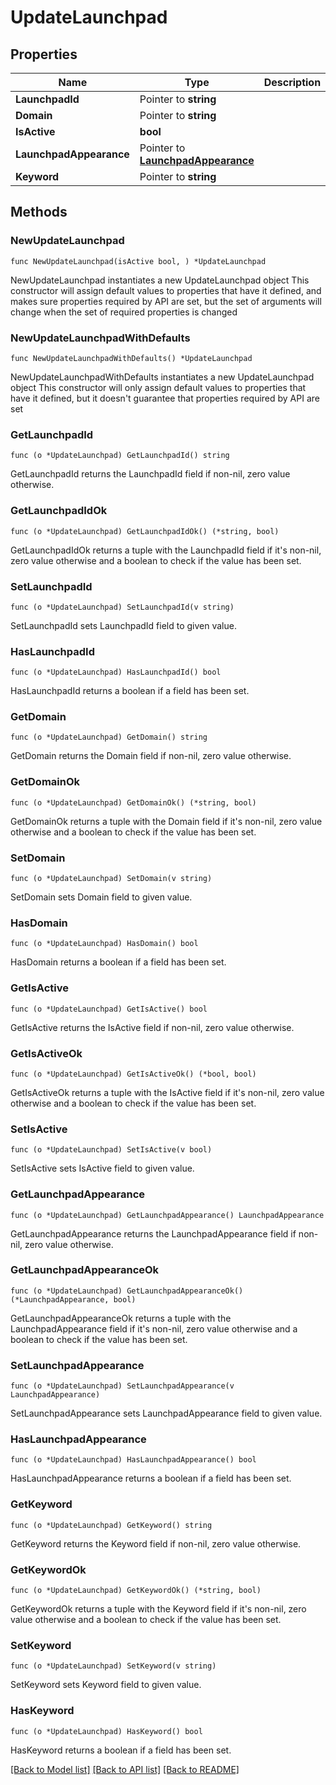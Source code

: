 # UpdateLaunchpad

## Properties

Name | Type | Description | Notes
------------ | ------------- | ------------- | -------------
**LaunchpadId** | Pointer to **string** |  | [optional] 
**Domain** | Pointer to **string** |  | [optional] 
**IsActive** | **bool** |  | 
**LaunchpadAppearance** | Pointer to [**LaunchpadAppearance**](LaunchpadAppearance.md) |  | [optional] 
**Keyword** | Pointer to **string** |  | [optional] 

## Methods

### NewUpdateLaunchpad

`func NewUpdateLaunchpad(isActive bool, ) *UpdateLaunchpad`

NewUpdateLaunchpad instantiates a new UpdateLaunchpad object
This constructor will assign default values to properties that have it defined,
and makes sure properties required by API are set, but the set of arguments
will change when the set of required properties is changed

### NewUpdateLaunchpadWithDefaults

`func NewUpdateLaunchpadWithDefaults() *UpdateLaunchpad`

NewUpdateLaunchpadWithDefaults instantiates a new UpdateLaunchpad object
This constructor will only assign default values to properties that have it defined,
but it doesn't guarantee that properties required by API are set

### GetLaunchpadId

`func (o *UpdateLaunchpad) GetLaunchpadId() string`

GetLaunchpadId returns the LaunchpadId field if non-nil, zero value otherwise.

### GetLaunchpadIdOk

`func (o *UpdateLaunchpad) GetLaunchpadIdOk() (*string, bool)`

GetLaunchpadIdOk returns a tuple with the LaunchpadId field if it's non-nil, zero value otherwise
and a boolean to check if the value has been set.

### SetLaunchpadId

`func (o *UpdateLaunchpad) SetLaunchpadId(v string)`

SetLaunchpadId sets LaunchpadId field to given value.

### HasLaunchpadId

`func (o *UpdateLaunchpad) HasLaunchpadId() bool`

HasLaunchpadId returns a boolean if a field has been set.

### GetDomain

`func (o *UpdateLaunchpad) GetDomain() string`

GetDomain returns the Domain field if non-nil, zero value otherwise.

### GetDomainOk

`func (o *UpdateLaunchpad) GetDomainOk() (*string, bool)`

GetDomainOk returns a tuple with the Domain field if it's non-nil, zero value otherwise
and a boolean to check if the value has been set.

### SetDomain

`func (o *UpdateLaunchpad) SetDomain(v string)`

SetDomain sets Domain field to given value.

### HasDomain

`func (o *UpdateLaunchpad) HasDomain() bool`

HasDomain returns a boolean if a field has been set.

### GetIsActive

`func (o *UpdateLaunchpad) GetIsActive() bool`

GetIsActive returns the IsActive field if non-nil, zero value otherwise.

### GetIsActiveOk

`func (o *UpdateLaunchpad) GetIsActiveOk() (*bool, bool)`

GetIsActiveOk returns a tuple with the IsActive field if it's non-nil, zero value otherwise
and a boolean to check if the value has been set.

### SetIsActive

`func (o *UpdateLaunchpad) SetIsActive(v bool)`

SetIsActive sets IsActive field to given value.


### GetLaunchpadAppearance

`func (o *UpdateLaunchpad) GetLaunchpadAppearance() LaunchpadAppearance`

GetLaunchpadAppearance returns the LaunchpadAppearance field if non-nil, zero value otherwise.

### GetLaunchpadAppearanceOk

`func (o *UpdateLaunchpad) GetLaunchpadAppearanceOk() (*LaunchpadAppearance, bool)`

GetLaunchpadAppearanceOk returns a tuple with the LaunchpadAppearance field if it's non-nil, zero value otherwise
and a boolean to check if the value has been set.

### SetLaunchpadAppearance

`func (o *UpdateLaunchpad) SetLaunchpadAppearance(v LaunchpadAppearance)`

SetLaunchpadAppearance sets LaunchpadAppearance field to given value.

### HasLaunchpadAppearance

`func (o *UpdateLaunchpad) HasLaunchpadAppearance() bool`

HasLaunchpadAppearance returns a boolean if a field has been set.

### GetKeyword

`func (o *UpdateLaunchpad) GetKeyword() string`

GetKeyword returns the Keyword field if non-nil, zero value otherwise.

### GetKeywordOk

`func (o *UpdateLaunchpad) GetKeywordOk() (*string, bool)`

GetKeywordOk returns a tuple with the Keyword field if it's non-nil, zero value otherwise
and a boolean to check if the value has been set.

### SetKeyword

`func (o *UpdateLaunchpad) SetKeyword(v string)`

SetKeyword sets Keyword field to given value.

### HasKeyword

`func (o *UpdateLaunchpad) HasKeyword() bool`

HasKeyword returns a boolean if a field has been set.


[[Back to Model list]](../README.md#documentation-for-models) [[Back to API list]](../README.md#documentation-for-api-endpoints) [[Back to README]](../README.md)


